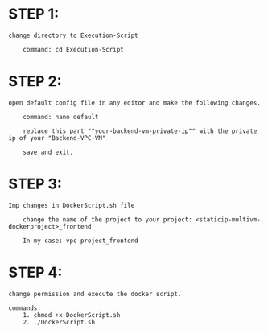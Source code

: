 # STEP 1:

    change directory to Execution-Script

        command: cd Execution-Script

# STEP 2:
    
    open default config file in any editor and make the following changes.

        command: nano default

        replace this part ""your-backend-vm-private-ip"" with the private ip of your "Backend-VPC-VM"

        save and exit.
             
# STEP 3:
    Imp changes in DockerScript.sh file

        change the name of the project to your project: <staticip-multivm-dockerproject>_frontend

        In my case: vpc-project_frontend
    

# STEP 4:

    change permission and execute the docker script.
    
    commands:  
        1. chmod +x DockerScript.sh
        2. ./DockerScript.sh

        